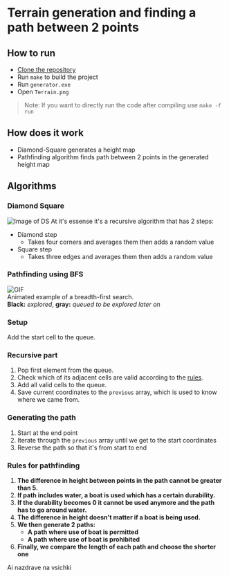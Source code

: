 # Terrain generation and finding a path between 2 points

## How to run
- [Clone the repository](https://support.atlassian.com/bitbucket-cloud/docs/clone-a-git-repository/)
- Run `make` to build the project
- Run `generator.exe`
- Open `Terrain.png` 
> Note: If you want to directly run the code after compiling use `make -f run`

## How does it work
- Diamond-Square generates a height map
- Pathfinding algorithm finds path between 2 points in the generated height map

## Algorithms
### Diamond Square
![Image of DS](https://upload.wikimedia.org/wikipedia/commons/thumb/b/bf/Diamond_Square.svg/2560px-Diamond_Square.svg.png)
At it's essense it's a recursive algorithm that has 2 steps:
- Diamond step
  - Takes four corners and averages them then adds a random value
- Square step
  - Takes three edges and averages them then adds a random value

### Pathfinding using BFS
![GIF](https://upload.wikimedia.org/wikipedia/commons/4/46/Animated_BFS.gif)  
Animated example of a breadth-first search.  
**Black:** _explored_, **gray:** _queued to be explored later on_

### Setup
Add the start cell to the queue.

### Recursive part
1. Pop first element from the queue.
2. Check which of its adjacent cells are valid according to the [rules](https://github.com/AlexOgn/ProektASD/tree/main#rules-for-pathfinding).
3. Add all valid cells to the queue.
4. Save current coordinates to the `previous` array, which is used to know where we came from.

### Generating the path
1. Start at the end point
2. Iterate through the `previous` array until we get to the start coordinates
3. Reverse the path so that it's from start to end

### Rules for pathfinding
1. **The difference in height between points in the path cannot be greater than 5.**
2. **If path includes water, a boat is used which has a certain durability.**
3. **If the durability becomes 0 it cannot be used anymore and the path has to go around water.**
4. **The difference in height doesn't matter if a boat is being used.**
5. **We then generate 2 paths:**
    * **A path where use of boat is permitted**
    * **A path where use of boat is prohibited**
6. **Finally, we compare the length of each path and choose the shorter one**

Ai nazdrave na vsichki
